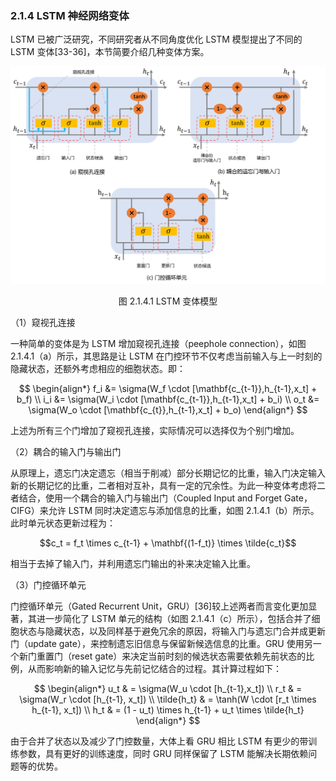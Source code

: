 ### 2.1.4 LSTM 神经网络变体

LSTM 已被广泛研究，不同研究者从不同角度优化 LSTM 模型提出了不同的 LSTM 变体[33-36]，本节简要介绍几种变体方案。

<center>
<img src="../../Image/2/2.1/2.1.4/1.png">

<label>图 2.1.4.1 LSTM 变体模型</label>
</center>

（1）窥视孔连接

一种简单的变体是为 LSTM 增加窥视孔连接（peephole connection），如图 2.1.4.1（a）所示，其思路是让 LSTM 在门控环节不仅考虑当前输入与上一时刻的隐藏状态，还额外考虑相应的细胞状态。即：

$$
\begin{align*}
  f_i &= \sigma(W_f \cdot [\mathbf{c_{t-1}},h_{t-1},x_t] + b_f) \\
  i_i &= \sigma(W_i \cdot [\mathbf{c_{t-1}},h_{t-1},x_t] + b_i) \\
  o_t &= \sigma(W_o \cdot [\mathbf{c_{t}},h_{t-1},x_t] + b_o)
\end{align*}
$$

上述为所有三个门增加了窥视孔连接，实际情况可以选择仅为个别门增加。

（2）耦合的输入门与输出门

从原理上，遗忘门决定遗忘（相当于削减）部分长期记忆的比重，输入门决定输入新的长期记忆的比重，二者相对互补，具有一定的冗余性。为此一种变体考虑将二者结合，使用一个耦合的输入门与输出门（Coupled Input and Forget Gate，CIFG）来允许 LSTM 同时决定遗忘与添加信息的比重，如图 2.1.4.1（b）所示。此时单元状态更新过程为：

$$c_t = f_t \times c_{t-1} + \mathbf{(1-f_t)} \times \tilde{c_t}$$

相当于去掉了输入门，并利用遗忘门输出的补来决定输入比重。

（3）门控循环单元

门控循环单元（Gated Recurrent Unit，GRU）[36]较上述两者而言变化更加显著，其进一步简化了 LSTM 单元的结构（如图 2.1.4.1（c）所示），包括合并了细胞状态与隐藏状态，以及同样基于避免冗余的原因，将输入门与遗忘门合并成更新门（update gate），来控制遗忘旧信息与保留新候选信息的比重。GRU 使用另一个新门重置门（reset gate）来决定当前时刻的候选状态需要依赖先前状态的比例，从而影响新的输入记忆与先前记忆结合的过程。其计算过程如下：

$$
\begin{align*}
 u_t & = \sigma(W_u \cdot [h_{t-1},x_t]) \\
  r_t & = \sigma(W_r \cdot [h_{t-1}, x_t]) \\
  \tilde{h_t} & = \tanh(W \cdot [r_t \times h_{t-1}, x_t]) \\
  h_t & = (1 - u_t) \times h_{t-1} + u_t \times  \tilde{h_t}
\end{align*}
$$

由于合并了状态以及减少了门控数量，大体上看 GRU 相比 LSTM 有更少的带训练参数，具有更好的训练速度，同时 GRU 同样保留了 LSTM 能解决长期依赖问题等的优势。